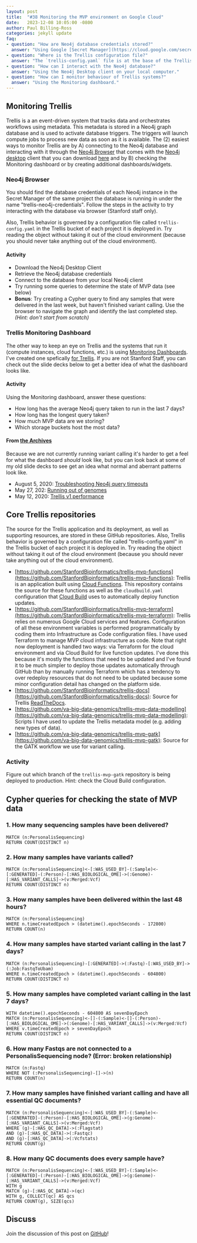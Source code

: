 ```yaml
---
layout: post
title:  "#38 Monitoring the MVP environment on Google Cloud"
date:   2023-12-08 10:05:00 -0800
author: Paul Billing-Ross
categories: jekyll update
faq:
- question: "How are Neo4j database credentials stored?"
  answer: "Using Google [Secret Manager](https://cloud.google.com/secret-manager)."
- question: "Where is the Trellis configuration file?"
  answer: "The `trellis-config.yaml` file is at the base of the Trellis bucket."
- question: "How can I interact with the Neo4j database?"
  answer: "Using the Neo4j Desktop client on your local computer."
- question: "How can I monitor behaviour of Trellis systems?"
  answer: "Using the Monitoring dashboard."
---
```


## Monitoring Trellis

Trellis is a an event-driven system that tracks data and orchestrates workflows using metadata. This metadata is stored in a Neo4j graph database and is used to activate database triggers. The triggers will launch compute jobs to process new data as soon as it is available. The (2) easiest ways to monitor Trellis are by A) connecting to the Neo4j database and interacting with it through the [Neo4j Browser](https://neo4j.com/docs/browser-manual/current/) that comes with the [Neo4j desktop](https://neo4j.com/developer/neo4j-desktop/) client that you can download [here](http://neo4j.com/download) and by B) checking the Monitoring dashboard or by creating additional dashboards/widgets.

### Neo4j Browser
You should find the database credentials of each Neo4j instance in the Secret Manager of the same project the database is running in under the name "trellis-neo4j-credentials". Follow the steps in the activity to try interacting with the database via browser (Stanford staff only).

Also, Trellis behavior is governed by a configuration file called `trellis-config.yaml` in the Trellis bucket of each project it is deployed in. Try reading the object without taking it out of the cloud environment (because you should never take anything out of the cloud environment).

#### Activity
- Download the Neo4j Desktop Client
- Retrieve the Neo4j database credentials
- Connect to the database from your local Neo4j client
- Try running some queries to determine the state of MVP data (see below) 
- **Bonus**: Try creating a Cypher query to find any samples that were delivered in the last week, but haven't finished variant calling. Use the browser to navigate the graph and identify the last completed step. *(Hint: don't start from scratch)*

### Trellis Monitoring Dashboard
The other way to keep an eye on Trellis and the systems that run it (compute instances, cloud functions, etc.) is using [Monitoring Dashboards](https://cloud.google.com/monitoring/dashboards/api-examples). I've created one spefically [for Trellis](https://console.cloud.google.com/monitoring/dashboards/builder/dc56b2f7-f69b-4527-b054-3f7bcc1852a7;duration=P1D?authuser=0&project=gbsc-gcp-project-mvp). If you are not Stanford Staff, you can check out the slide decks below to get a better idea of what the dashboard looks like.

#### Activity
Using the Monitoring dashboard, answer these questions:
- How long has the average Neo4j query taken to run in the last 7 days?
- How long has the longest query taken?
- How much MVP data are we storing?
- Which storage buckets host the most data?

#### From [the Archives](https://drive.google.com/drive/folders/1acIugd7SU6XgWR3vTyqw887_DKzkVFxG)
Because we are not currently running variant calling it's harder to get a feel for what the dashboard *should* look like, but you can look back at some of my old slide decks to see get an idea what normal and aberrant patterns look like.

- August 5, 2020: [Troubleshooting Neo4j query timeouts](https://docs.google.com/presentation/d/1ENFS4pJQ4U-fk1g4zCnYbLTzkR_sKb1OJVpJFvtuCPQ/edit#slide=id.p)
- May 27, 202: [Running out of genomes](https://docs.google.com/presentation/d/1DutQ5kylQloA6rmdwMHUhFit0d0k8QEzHJL7sjav04c/edit#slide=id.p)
- May 12, 2020: [Trellis v1 performance](https://docs.google.com/presentation/d/193S-oS4EaiIA5bRAZsZLsv0Kjt6dHf8KDqK-LkWM5hY/edit#slide=id.p)

## Core Trellis repositories
The source for the Trellis application and its deployment, as well as supporting resources, are stored in these GitHub repositories. Also, Trellis behavior is governed by a configuration file called "trellis-config.yaml" in the Trellis bucket of each project it is deployed in. Try reading the object without taking it out of the cloud environment (because you should never take anything out of the cloud environment).

- [https://github.com/StanfordBioinformatics/trellis-mvp-functions](https://github.com/StanfordBioinformatics/trellis-mvp-functions): Trellis is an application built using [Cloud Functions](https://cloud.google.com/functions?hl=en). This repository contains the source for these functions as well as the `cloudbuild.yaml` configuration that [Cloud Build](https://cloud.google.com/build?hl=en) uses to automatically deploy function updates. 
- [https://github.com/StanfordBioinformatics/trellis-mvp-terraform](https://github.com/StanfordBioinformatics/trellis-mvp-terraform): Trellis relies on numerous Google Cloud services and features. Configuration of all these environment variables is performed programmatically by coding them into Infrastructure as Code configuration files. I have used Terraform to manage MVP cloud infrastructure as code. Note that right now deployment is handled two ways: via Terraform for the cloud environment and via Cloud Build for live function updates. I've done this because it's mostly the functions that need to be updated and I've found it to be much simpler to deploy those updates automatically through GitHub than by manually running Terraform which has a tendency to over redeploy resources that do not need to be updated because some minor configuration detail has changed on the platform side.
- [https://github.com/StanfordBioinformatics/trellis-docs](https://github.com/StanfordBioinformatics/trellis-docs): Source for Trellis [ReadTheDocs](https://trellis-data-management.readthedocs.io/en/latest/).
- [https://github.com/va-big-data-genomics/trellis-mvp-data-modelling](https://github.com/va-big-data-genomics/trellis-mvp-data-modelling): Scripts I have used to update the Trellis metadata model (e.g. adding new types of data).
- [https://github.com/va-big-data-genomics/trellis-mvp-gatk](https://github.com/va-big-data-genomics/trellis-mvp-gatk): Source for the GATK workflow we use for variant calling. 

### Activity
Figure out which branch of the `trellis-mvp-gatk` repository is being deployed to production. Hint: check the Cloud Build configuration.

## Cypher queries for checking the state of MVP data

### 1. How many sequencing samples have been delivered?

```
MATCH (n:PersonalisSequencing)
RETURN COUNT(DISTINCT n)
```

### 2. How many samples have variants called?

```
MATCH (n:PersonalisSequencing)<-[:WAS_USED_BY]-(:Sample)<-[:GENERATED]-(:Person)-[:HAS_BIOLOGICAL_OME]->(:Genome)-[:HAS_VARIANT_CALLS]->(v:Merged:Vcf)
RETURN COUNT(DISTINCT n)
```

### 3. How many samples have been delivered within the last 48 hours?

```
MATCH (n:PersonalisSequencing)
WHERE n.timeCreatedEpoch > (datetime().epochSeconds - 172800)
RETURN COUNT(n)
```

### 4. How many samples have started variant calling in the last 7 days?

```
MATCH (n:PersonalisSequencing)-[:GENERATED]->(:Fastq)-[:WAS_USED_BY]->(:Job:FastqToUbam)
WHERE n.timeCreatedEpoch > (datetime().epochSeconds - 604800)
RETURN COUNT(DISTINCT n)
```

### 5. How many samples have completed variant calling in the last 7 days? 

```
WITH datetime().epochSeconds - 604800 AS sevenDayEpoch
MATCH (n:PersonalisSequencing)<-[]-(:Sample)<-[]-(:Person)-[:HAS_BIOLOGICAL_OME]->(:Genome)-[:HAS_VARIANT_CALLS]->(v:Merged:Vcf)
WHERE v.timeCreatedEpoch > sevenDayEpoch
RETURN COUNT(DISTINCT n)
```

### 6. How many Fastqs are not connected to a PersonalisSequencing node? (Error: broken relationship)

```
MATCH (n:Fastq)
WHERE NOT (:PersonalisSequencing)-[]->(n)
RETURN COUNT(n)
```

### 7. How many samples have finished variant calling and have all essential QC documents?

```
MATCH (n:PersonalisSequencing)<-[:WAS_USED_BY]-(:Sample)<-[:GENERATED]-(:Person)-[:HAS_BIOLOGICAL_OME]->(g:Genome)-[:HAS_VARIANT_CALLS]->(v:Merged:Vcf)
WHERE (g)-[:HAS_QC_DATA]->(:Flagstat)
AND (g)-[:HAS_QC_DATA]->(:Fastqc)
AND (g)-[:HAS_QC_DATA]->(:Vcfstats)
RETURN COUNT(g)
```

### 8. How many QC documents does every sample have?

```
MATCH (n:PersonalisSequencing)<-[:WAS_USED_BY]-(:Sample)<-[:GENERATED]-(:Person)-[:HAS_BIOLOGICAL_OME]->(g:Genome)-[:HAS_VARIANT_CALLS]->(v:Merged:Vcf)
WITH g
MATCH (g)-[:HAS_QC_DATA]->(qc)
WITH g, COLLECT(qc) AS qcs
RETURN COUNT(g), SIZE(qcs)
```

## Discuss
Join the discussion of this post on [GitHub](https://github.com/orgs/va-big-data-genomics/discussions/37)!
